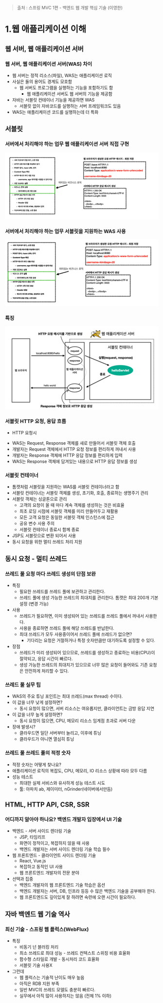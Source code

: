 > 출처 : 스프링 MVC 1편 - 백엔드 웹 개발 핵심 기술 (이영한)

# 1.웹 애플리케이션 이해

## 웹 서버, 웹 애플리케이션 서버

### 웹 서버, 웹 애플리케이션 서버(WAS) 차이

- 웹 서버는 정적 리소스(파일), WAS는 애플리케이션 로직
- 사실은 둘의 용어도 경계도 모호함
    * 웹 서버도 프로그램을 실행하는 기능을 포함하기도 함
        * 웹 애플리케이션 서버도 웹 서버의 기능을 제공함
- 자바는 서블릿 컨테이너 기능을 제공하면 WAS
    * 서블릿 없이 자바코드를 실행하는 서버 프레임워크도 있음
- WAS는 애플리케이션 코드를 실행하는데 더 특화

## 서블릿

### 서버에서 처리해야 하는 업무 웹 애플리케이션 서버 직접 구현

![img.png](img.png)

### 서버에서 처리해야 하는 업무 서블릿을 지원하는 WAS 사용

![img_1.png](img_1.png)

### 특징

![img_2.png](img_2.png)

### 서블릿 HTTP 요청, 응답 흐름

- HTTP 요청시

* WAS는 Request, Response 객체를 새로 만들어서 서블릿 객체 호출
* 개발자는 Request 객체에서 HTTP 요청 정보를 편리하게 꺼내서 사용
* 개발자는 Response 객체에 HTTP 응답 정보를 편리하게 입력
* WAS는 Response 객체에 담겨있는 내용으로 HTTP 응답 정보를 생성

### 서블릿 컨테이너

- 톰캣처럼 서블릿을 지원하는 WAS를 서블릿 컨테이너라고 함
- 서블릿 컨테이너는 서블릿 객체를 생성, 초기화, 호출, 종료하는 생명주기 관리
- 서블릿 객체는 싱글톤으로 관리
    * 고객의 요청이 올 때 마다 계속 객체를 생성하는 것은 비효율
    * 최초 로딩 시점에 서블릿 객체를 미리 만들어두고 재활용
    * 모든 고객 요청은 동일한 서블릿 객체 인스턴스에 접근
    * 공유 변수 사용 주의
    * 서블릿 컨테이너 종료시 함께 종료
- JSP도 서블릿으로 변환 되어서 사용
- 동시 요청을 위한 멀티 쓰레드 처리 지원

## 동시 요청 - 멀티 쓰레드
### 쓰레드 풀 요청 마다 쓰레드 생성의 단점 보완

- 특징
  * 필요한 쓰레드를 쓰레드 풀에 보관하고 관리한다.
  * 쓰레드 풀에 생성 가능한 쓰레드의 최대치를 관리한다. 톰캣은 최대 200개 기본 설정 (변경 가능) 
- 사용
  * 쓰레드가 필요하면, 이미 생성되어 있는 쓰레드를 쓰레드 풀에서 꺼내서 사용한다.
  * 사용을 종료하면 쓰레드 풀에 해당 쓰레드를 반납한다.
  * 최대 쓰레드가 모두 사용중이어서 쓰레드 풀에 쓰레드가 없으면?
    + 기다리는 요청은 거절하거나 특정 숫자만큼만 대기하도록 설정할 수 있다.
- 장점
  * 쓰레드가 미리 생성되어 있으므로, 쓰레드를 생성하고 종료하는 비용(CPU)이 절약되고, 응답 시간이 빠르다.
  * 생성 가능한 쓰레드의 최대치가 있으므로 너무 많은 요청이 들어와도 기존 요청은 안전하게 처리할 수 있다.

### 쓰레드 풀 실무 팁
- WAS의 주요 튜닝 포인트는 최대 쓰레드(max thread) 수이다. 
- 이 값을 너무 낮게 설정하면?
  * 동시 요청이 많으면, 서버 리소스는 여유롭지만, 클라이언트는 금방 응답 지연 
- 이 값을 너무 높게 설정하면?
  * 동시 요청이 많으면, CPU, 메모리 리소스 임계점 초과로 서버 다운 
- 장애 발생시?
  * 클라우드면 일단 서버부터 늘리고, 이후에 튜닝 
  * 클라우드가 아니면 열심히 튜닝

### 쓰레드 풀 쓰레드 풀의 적정 숫자
- 적정 숫자는 어떻게 찾나요?
- 애플리케이션 로직의 복잡도, CPU, 메모리, IO 리소스 상황에 따라 모두 다름 
- 성능 테스트
  * 최대한 실제 서비스와 유사하게 성능 테스트 시도 
  * 툴: 아파치 ab, 제이미터, nGrinder(네이버에서만듬)

## HTML, HTTP API, CSR, SSR
### 어디까지 알아야 하나요? 백엔드 개발자 입장에서 UI 기술
- 백엔드 - 서버 사이드 렌더링 기술
  * JSP, 타임리프
  * 화면이 정적이고, 복잡하지 않을 때 사용
  * 백엔드 개발자는 서버 사이드 렌더링 기술 학습 필수
- 웹 프론트엔드 - 클라이언트 사이드 렌더링 기술
  * React, Vue.js
  * 복잡하고 동적인 UI 사용
  * 웹 프론트엔드 개발자의 전문 분야
- 선택과 집중
  * 백엔드 개발자의 웹 프론트엔드 기술 학습은 옵션
  * 백엔드 개발자는 서버, DB, 인프라 등등 수 많은 백엔드 기술을 공부해야 한다. 
  * 웹 프론트엔드도 깊이있게 잘 하려면 숙련에 오랜 시간이 필요하다.

## 자바 백엔드 웹 기술 역사
### 최신 기술 - 스프링 웹 플럭스(WebFlux)
- 특징
  * 비동기 넌 블러킹 처리
  * 최소 쓰레드로 최대 성능 - 쓰레드 컨텍스트 스위칭 비용 효율화 
  * 함수형 스타일로 개발 - 동시처리 코드 효율화
  * 서블릿 기술 사용X
- 그런데
  * 웹 플럭스는 기술적 난이도 매우 높음
  * 아직은 RDB 지원 부족
  * 일반 MVC의 쓰레드 모델도 충분히 빠르다. 
  * 실무에서 아직 많이 사용하지는 않음 (전체 1% 이하)
